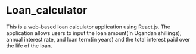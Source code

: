 # Loan_calculator
This is a web-based loan calculator application using React.js. The application allows users to input the loan amount(In Ugandan shillings), annual interest rate, and loan term(in years) and the total interest paid over the life of the loan.

